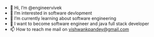 - 👋 Hi, I’m @engineervivek
- 👀 I’m interested in software devlopment
- 🌱 I’m currently learning about software engineering
- 💞️ I want to become software engineer and java full stack developer
- 📫 How to reach me mail on vishwankpandey@gmail.com 

<!---
engineervivek/engineervivek is a ✨ special ✨ repository because its `README.md` (this file) appears on your GitHub profile.
You can click the Preview link to take a look at your changes.
--->
